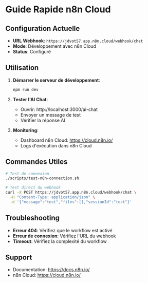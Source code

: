 # Guide Rapide n8n Cloud

## Configuration Actuelle

- **URL Webhook**: `https://jdvot57.app.n8n.cloud/webhook/chat`
- **Mode**: Développement avec n8n Cloud
- **Status**: Configuré

## Utilisation

1. **Démarrer le serveur de développement**:

   ```bash
   npm run dev
   ```

2. **Tester l'AI Chat**:
   - Ouvrir: http://localhost:3000/ai-chat
   - Envoyer un message de test
   - Vérifier la réponse AI

3. **Monitoring**:
   - Dashboard n8n Cloud: https://cloud.n8n.io/
   - Logs d'exécution dans n8n Cloud

## Commandes Utiles

```bash
# Test de connexion
./scripts/test-n8n-connection.sh

# Test direct du webhook
curl -X POST https://jdvot57.app.n8n.cloud/webhook/chat \
  -H "Content-Type: application/json" \
  -d '{"message":"test","files":[],"sessionId":"test"}'
```

## Troubleshooting

- **Erreur 404**: Vérifiez que le workflow est activé
- **Erreur de connexion**: Vérifiez l'URL du webhook
- **Timeout**: Vérifiez la complexité du workflow

## Support

- Documentation: https://docs.n8n.io/
- n8n Cloud: https://cloud.n8n.io/
